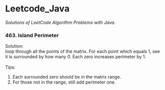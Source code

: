 # Leetcode_Java
*Solutions of LeetCode Algorithm Problems with Java.*

### 463. Island Perimeter <br>
Solution: <br> loop through all the points of the matrix. For each point which equals 1, see it is surrounded by how many 0. Each zero increases perimeter by 1. <br> <br>
Tips: <br> 
1. Each surrounded zero should be in the matrix range. <br>
2. For those not in the range, still add perimeter one. <br>

